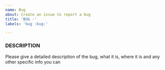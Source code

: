 ```yaml
---
name: Bug
about: Create an issue to report a bug
title: 'BUG -'
labels: 'bug :bug:'

---
```


### DESCRIPTION
Please give a detailed description of the bug, what it is, where it is and any other specific info you can

